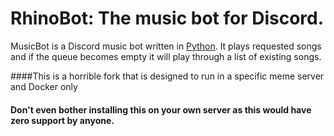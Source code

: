 # RhinoBot: The music bot for Discord.

MusicBot is a Discord music bot written in [Python](https://www.python.org "Python homepage"). It plays requested songs and if the queue becomes empty it will play through a list of existing songs.

####This is a horrible fork that is designed to run in a specific meme server and Docker only
#### Don't even bother installing this on your own server as this would have zero support by anyone.
